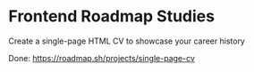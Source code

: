 # Frontend Roadmap Studies
Create a single-page HTML CV to showcase your career history

Done:
https://roadmap.sh/projects/single-page-cv
